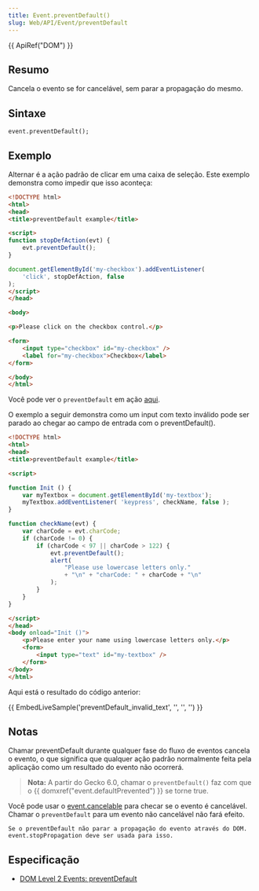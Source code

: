 ```yaml
---
title: Event.preventDefault()
slug: Web/API/Event/preventDefault
---
```


{{ ApiRef("DOM") }}

## Resumo

Cancela o evento se for cancelável, sem parar a propagação do mesmo.

## Sintaxe

```
event.preventDefault();
```

## Exemplo

Alternar é a ação padrão de clicar em uma caixa de seleção. Este exemplo demonstra como impedir que isso aconteça:

```html
<!DOCTYPE html>
<html>
<head>
<title>preventDefault example</title>

<script>
function stopDefAction(evt) {
    evt.preventDefault();
}

document.getElementById('my-checkbox').addEventListener(
    'click', stopDefAction, false
);
</script>
</head>

<body>

<p>Please click on the checkbox control.</p>

<form>
    <input type="checkbox" id="my-checkbox" />
    <label for="my-checkbox">Checkbox</label>
</form>

</body>
</html>
```

Você pode ver o `preventDefault` em ação [aqui](/samples/domref/dispatchEvent.html).

O exemplo a seguir demonstra como um input com texto inválido pode ser parado ao chegar ao campo de entrada com o preventDefault().

```html
<!DOCTYPE html>
<html>
<head>
<title>preventDefault example</title>

<script>
```

```js
function Init () {
    var myTextbox = document.getElementById('my-textbox');
    myTextbox.addEventListener( 'keypress', checkName, false );
}

function checkName(evt) {
    var charCode = evt.charCode;
    if (charCode != 0) {
        if (charCode < 97 || charCode > 122) {
            evt.preventDefault();
            alert(
                "Please use lowercase letters only."
                + "\n" + "charCode: " + charCode + "\n"
            );
        }
    }
}
```

```html
</script>
</head>
<body onload="Init ()">
    <p>Please enter your name using lowercase letters only.</p>
    <form>
        <input type="text" id="my-textbox" />
    </form>
</body>
</html>
```

Aqui está o resultado do código anterior:

{{ EmbedLiveSample('preventDefault_invalid_text', '', '', '') }}

## Notas

Chamar preventDefault durante qualquer fase do fluxo de eventos cancela o evento, o que significa que qualquer ação padrão normalmente feita pela aplicação como um resultado do evento não ocorrerá.

> **Nota:** A partir do Gecko 6.0, chamar o `preventDefault()` faz com que o {{ domxref("event.defaultPrevented") }} se torne true.

Você pode usar o [event.cancelable](/pt-BR/docs/Web/API/event.cancelable) para checar se o evento é cancelável. Chamar o `preventDefault` para um evento não cancelável não fará efeito.

`Se o preventDefault não parar a propagação do evento através do DOM. event.stopPropagation deve ser usada para isso.`

## Especificação

- [DOM Level 2 Events: preventDefault](https://www.w3.org/TR/DOM-Level-2-Events/events.html#Events-Event-preventDefault)
